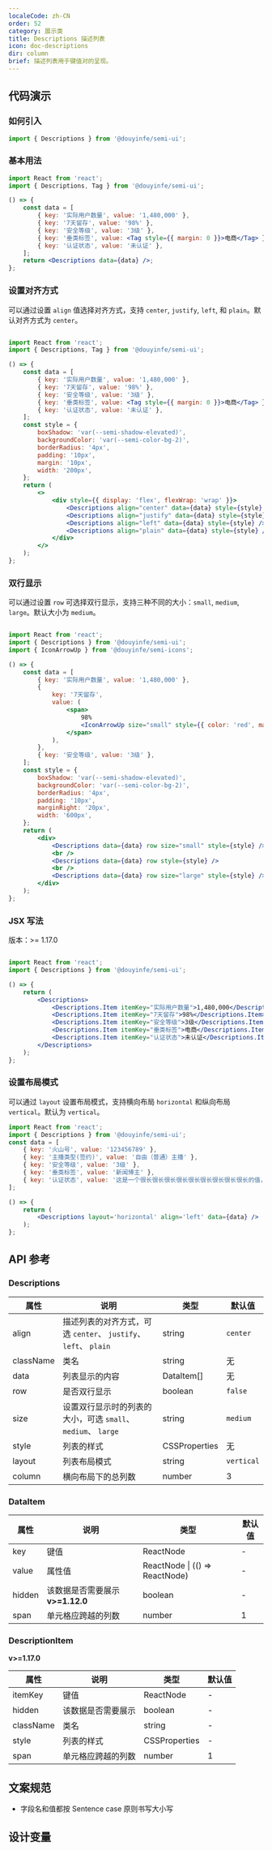 ```yaml
---
localeCode: zh-CN
order: 52
category: 展示类
title: Descriptions 描述列表
icon: doc-descriptions
dir: column
brief: 描述列表用于键值对的呈现。
---
```


## 代码演示

### 如何引入

```jsx import
import { Descriptions } from '@douyinfe/semi-ui';
```

### 基本用法

```jsx live=true dir="column"
import React from 'react';
import { Descriptions, Tag } from '@douyinfe/semi-ui';

() => {
    const data = [
        { key: '实际用户数量', value: '1,480,000' },
        { key: '7天留存', value: '98%' },
        { key: '安全等级', value: '3级' },
        { key: '垂类标签', value: <Tag style={{ margin: 0 }}>电商</Tag> },
        { key: '认证状态', value: '未认证' },
    ];
    return <Descriptions data={data} />;
};
```

### 设置对齐方式

可以通过设置 `align` 值选择对齐方式，支持 `center`, `justify`, `left`, 和 `plain`。默认对齐方式为 `center`。

```jsx live=true dir="column"

import React from 'react';
import { Descriptions, Tag } from '@douyinfe/semi-ui';

() => {
    const data = [
        { key: '实际用户数量', value: '1,480,000' },
        { key: '7天留存', value: '98%' },
        { key: '安全等级', value: '3级' },
        { key: '垂类标签', value: <Tag style={{ margin: 0 }}>电商</Tag> },
        { key: '认证状态', value: '未认证' },
    ];
    const style = {
        boxShadow: 'var(--semi-shadow-elevated)',
        backgroundColor: 'var(--semi-color-bg-2)',
        borderRadius: '4px',
        padding: '10px',
        margin: '10px',
        width: '200px',
    };
    return (
        <>
            <div style={{ display: 'flex', flexWrap: 'wrap' }}>
                <Descriptions align="center" data={data} style={style} />
                <Descriptions align="justify" data={data} style={style} />
                <Descriptions align="left" data={data} style={style} />
                <Descriptions align="plain" data={data} style={style} />
            </div>
        </>
    );
};
```

### 双行显示

可以通过设置 `row` 可选择双行显示，支持三种不同的大小：`small`, `medium`, `large`。默认大小为 `medium`。

```jsx live=true dir="column"

import React from 'react';
import { Descriptions } from '@douyinfe/semi-ui';
import { IconArrowUp } from '@douyinfe/semi-icons';

() => {
    const data = [
        { key: '实际用户数量', value: '1,480,000' },
        {
            key: '7天留存',
            value: (
                <span>
                    98%
                    <IconArrowUp size="small" style={{ color: 'red', marginLeft: '4px' }} />
                </span>
            ),
        },
        { key: '安全等级', value: '3级' },
    ];
    const style = {
        boxShadow: 'var(--semi-shadow-elevated)',
        backgroundColor: 'var(--semi-color-bg-2)',
        borderRadius: '4px',
        padding: '10px',
        marginRight: '20px',
        width: '600px',
    };
    return (
        <div>
            <Descriptions data={data} row size="small" style={style} />
            <br />
            <Descriptions data={data} row style={style} />
            <br />
            <Descriptions data={data} row size="large" style={style} />
        </div>
    );
};
```

### JSX 写法

版本：>= 1.17.0

```jsx live=true dir="column"

import React from 'react';
import { Descriptions } from '@douyinfe/semi-ui';

() => {
    return (
        <Descriptions>
            <Descriptions.Item itemKey="实际用户数量">1,480,000</Descriptions.Item>
            <Descriptions.Item itemKey="7天留存">98%</Descriptions.Item>
            <Descriptions.Item itemKey="安全等级">3级</Descriptions.Item>
            <Descriptions.Item itemKey="垂类标签">电商</Descriptions.Item>
            <Descriptions.Item itemKey="认证状态">未认证</Descriptions.Item>
        </Descriptions>
    );
};
```

### 设置布局模式

可以通过 `layout` 设置布局模式，支持横向布局 `horizontal` 和纵向布局 `vertical`。默认为 `vertical`。

```jsx live=true dir="column"
import React from 'react';
import { Descriptions } from '@douyinfe/semi-ui';
const data = [
    { key: '火山号', value: '123456789' },
    { key: '主播类型(签约)', value: '自由（普通）主播' },
    { key: '安全等级', value: '3级' },
    { key: '垂类标签', value: '新闻博主' },
    { key: '认证状态', value: '这是一个很长很长很长很长很长很长很长很长很长的值，需要自动换行显示', span: 3 },
];

() => {
    return (
        <Descriptions layout='horizontal' align='left' data={data} />
    );
};
```

## API 参考

### Descriptions

| 属性      | 说明                                                             | 类型       | 默认值   |
| --------- | ---------------------------------------------------------------- | ---------- | -------- |
| align     | 描述列表的对齐方式，可选 `center`、 `justify`、 `left`、 `plain` | string     | `center` |
| className | 类名                                                             | string     | 无       |
| data      | 列表显示的内容                                                   | DataItem[] | 无       |
| row       | 是否双行显示                                                     | boolean    | `false`  |
| size      | 设置双行显示时的列表的大小，可选 `small`、 `medium`、 `large`    | string     | `medium` |
| style     | 列表的样式                                                       | CSSProperties     | 无       |
| layout    | 列表布局模式                                            | string        | `vertical` |
| column    | 横向布局下的总列数                                         | number        | 3          |

### DataItem

| 属性   | 说明                             | 类型                        | 默认值 |
| ------ | -------------------------------- | --------------------------- | ------ |
| key    | 键值        | ReactNode           | -      |
| value  | 属性值                           | ReactNode \| (() => ReactNode) | -      |
| hidden | 该数据是否需要展示 **v>=1.12.0** | boolean                     | -      |
| span   | 单元格应跨越的列数                 | number      | 1                 |

### DescriptionItem

**v>=1.17.0**

| 属性      | 说明                      | 类型              | 默认值 |
| --------- | ------------------------- | ----------------- | ------ |
| itemKey   | 键值 | ReactNode | -      |
| hidden    | 该数据是否需要展示        | boolean           | -      |
| className | 类名                      | string            | -     |
| style     | 列表的样式                | CSSProperties            | -     |
| span   | 单元格应跨越的列数                 | number      | 1                 |



## 文案规范
- 字段名和值都按 Sentence case 原则书写大小写

## 设计变量

<DesignToken/>
